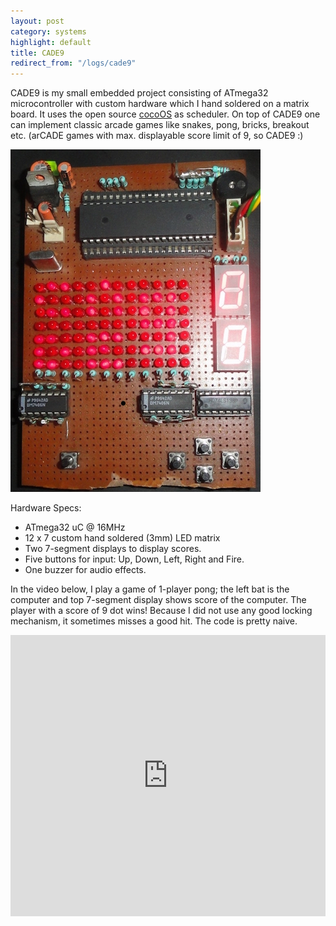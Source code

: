 ```yaml
---
layout: post
category: systems
highlight: default
title: CADE9
redirect_from: "/logs/cade9"
---
```


CADE9 is my small embedded project consisting of ATmega32 microcontroller with custom hardware which I hand soldered on a matrix board. It uses the open source [cocoOS](http://www.cocoos.net) as scheduler. On top of CADE9 one can implement classic arcade games like snakes, pong, bricks, breakout etc. (arCADE games with max. displayable score limit of 9, so CADE9 :)

<div class="post-image">
  <img src="/images/cade9.jpg"/>
</div>

Hardware Specs:

- ATmega32 uC @ 16MHz
- 12 x 7 custom hand soldered (3mm) LED matrix
- Two 7-segment displays to display scores.
- Five buttons for input: Up, Down, Left, Right and Fire.
- One buzzer for audio effects.

In the video below, I play a game of 1-player pong; the left bat is the computer and top 7-segment display shows score of the computer. The player with a score of 9 dot wins! Because I did not use any good locking mechanism, it sometimes misses a good hit. The code is pretty naive.

<div class="post-image"><iframe width="100%" height="450" src="http://www.youtube.com/embed/F4D6QbLzOpM?rel=0" frameborder="0" allowfullscreen></iframe></div>
